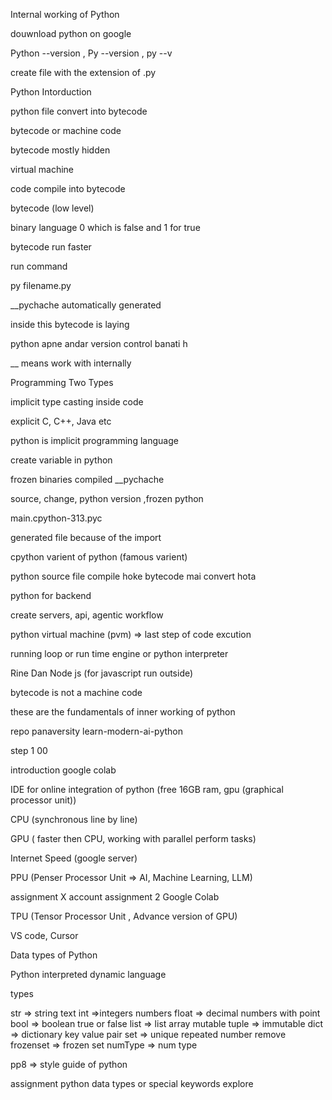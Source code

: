Internal working of Python

douwnload python on google

Python --version , Py --version , py --v

create file with the extension of .py

Python Intorduction

python file convert into bytecode 

bytecode or machine code

bytecode mostly hidden

virtual machine

code compile into bytecode

bytecode (low level)

binary language 0 which is false and 1 for true

bytecode run faster

run command

py filename.py



__pychache automatically generated

inside this bytecode is laying

python apne andar version control banati h

__ means work with internally



Programming Two Types

implicit type casting inside code

explicit C, C++, Java etc

python is implicit programming language


create variable in python

frozen binaries compiled __pychache

source, change, python version ,frozen python

main.cpython-313.pyc

generated file because of the import

cpython varient of python (famous varient)



python source file compile hoke bytecode mai convert hota 

python for backend

create servers, api, agentic workflow

python virtual machine (pvm) => last step of code excution

running loop or run time engine or python interpreter

Rine Dan Node js (for javascript run outside)

bytecode is not a machine code

these are the fundamentals of inner working of python

repo panaversity learn-modern-ai-python

step 1 00



introduction google colab

IDE for online integration of python (free 16GB ram, gpu (graphical processor unit))

CPU (synchronous line by line)

GPU ( faster then CPU, working with parallel perform tasks)

Internet Speed (google server)

PPU (Penser Processor Unit => AI, Machine Learning, LLM)


assignment X account
assignment 2 Google Colab

TPU (Tensor Processor Unit , Advance version of GPU)

VS code, Cursor



Data types of Python

Python interpreted dynamic language

types

str     => string text
int     =>integers numbers
float   => decimal numbers with point
bool    => boolean true or false
list    => list array mutable
tuple   => immutable
dict    => dictionary key value pair
set     => unique repeated number remove 
frozenset => frozen set
numType => num type


pp8 => style guide of python

assignment python data types or special keywords explore
